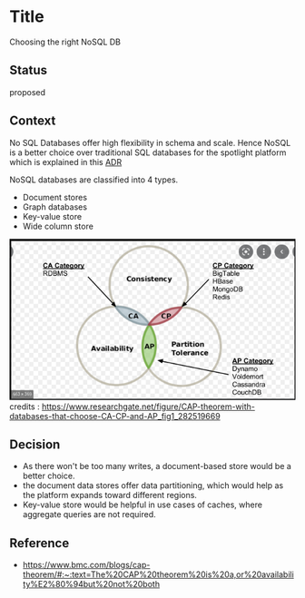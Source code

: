 # Title

Choosing the right NoSQL DB

## Status

proposed

## Context

No SQL Databases offer high flexibility in schema and scale. Hence NoSQL is a better choice over traditional SQL databases for the spotlight platform which is explained in this [ADR](./data-storage.md) 

NoSQL databases are classified into 4 types.

* Document stores
* Graph databases
* Key-value store 
* Wide column store

![Image](../images/cap-theorem.png)
credits : https://www.researchgate.net/figure/CAP-theorem-with-databases-that-choose-CA-CP-and-AP_fig1_282519669



## Decision

- As there won't be too many writes, a document-based store would be a better choice. 
- the document data stores offer data partitioning, which would help as the platform expands toward different regions.
- Key-value store would be helpful in use cases of caches, where aggregate queries are not required.

## Reference

- https://www.bmc.com/blogs/cap-theorem/#:~:text=The%20CAP%20theorem%20is%20a,or%20availability%E2%80%94but%20not%20both
